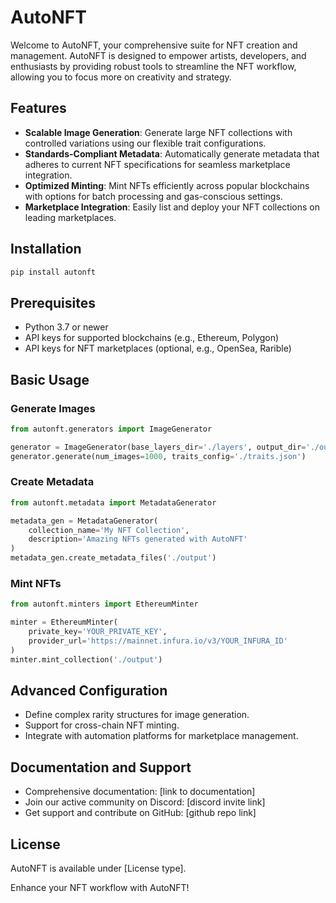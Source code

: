 # AutoNFT

Welcome to AutoNFT, your comprehensive suite for NFT creation and management. AutoNFT is designed to empower artists, developers, and enthusiasts by providing robust tools to streamline the NFT workflow, allowing you to focus more on creativity and strategy.

## Features

- **Scalable Image Generation**: Generate large NFT collections with controlled variations using our flexible trait configurations.
- **Standards-Compliant Metadata**: Automatically generate metadata that adheres to current NFT specifications for seamless marketplace integration.
- **Optimized Minting**: Mint NFTs efficiently across popular blockchains with options for batch processing and gas-conscious settings.
- **Marketplace Integration**: Easily list and deploy your NFT collections on leading marketplaces.

## Installation

```bash
pip install autonft
```

## Prerequisites

- Python 3.7 or newer
- API keys for supported blockchains (e.g., Ethereum, Polygon)
- API keys for NFT marketplaces (optional, e.g., OpenSea, Rarible)

## Basic Usage

### Generate Images

```python
from autonft.generators import ImageGenerator

generator = ImageGenerator(base_layers_dir='./layers', output_dir='./output')
generator.generate(num_images=1000, traits_config='./traits.json')
```

### Create Metadata

```python
from autonft.metadata import MetadataGenerator

metadata_gen = MetadataGenerator(
    collection_name='My NFT Collection',
    description='Amazing NFTs generated with AutoNFT'
)
metadata_gen.create_metadata_files('./output')
```

### Mint NFTs

```python
from autonft.minters import EthereumMinter

minter = EthereumMinter(
    private_key='YOUR_PRIVATE_KEY', 
    provider_url='https://mainnet.infura.io/v3/YOUR_INFURA_ID'
)
minter.mint_collection('./output')
```

## Advanced Configuration

- Define complex rarity structures for image generation.
- Support for cross-chain NFT minting.
- Integrate with automation platforms for marketplace management.

## Documentation and Support

- Comprehensive documentation: [link to documentation]
- Join our active community on Discord: [discord invite link]
- Get support and contribute on GitHub: [github repo link]

## License

AutoNFT is available under [License type].

Enhance your NFT workflow with AutoNFT!
